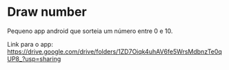 # Draw number

Pequeno app android que sorteia um número entre 0 e 10.

Link para o app: https://drive.google.com/drive/folders/1ZD7Oiqk4uhAV6fe5WrsMdbnzTe0qUP8_?usp=sharing
